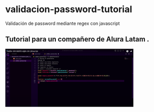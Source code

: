 # validacion-password-tutorial
Validación de password mediante regex con javascript

## Tutorial para un compañero de Alura Latam .


[<img src="https://github.com/SofiDevO/validacion-password-tutorial/blob/sofidev/Captura%20de%20pantalla%202023-08-16%20192442.png?raw=true" width="80%">](https://www.youtube.com/watch?v=4p1DyQLg5s8)


